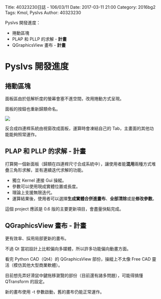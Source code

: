 Title: 40323230日誌 - 106/03/11
Date: 2017-03-11 21:00
Category: 2016bg2
Tags: Kmol, Pyslvs
Author: 40323230

Pyslvs 開發進度：

* 捲動區塊
* PLAP 和 PLLP 的求解 - **計畫**
* QGraphicsView 畫布 - **計畫**

<!-- PELICAN_END_SUMMARY -->

Pyslvs 開發進度
===

捲動區塊
---

面板區由於低解析度的螢幕會塞不進空間，改用捲動方式呈現。

面板的按鈕也重新歸類命名。

![](https://raw.githubusercontent.com/coursemdetw/project_site_files/gh-pages/files/2016spring/g2/Python_solvespace/0311_01.png)

反合成四連桿系統由視窗改成面板，運算時會凍結自己的 Tab，主畫面的其他功能能夠照常運作。

PLAP 和 PLLP 的求解 - **計畫**
---

打算開一個新面板（歸類在四連桿尺寸合成系統中），讓使用者能**混用**兩種方式堆疊三角形求解，並有連續迭代求解的功能。

* 獨立 Kernel 連接 Gui 操縱。
* 參數可以使用現成實體位置或長度。
* 理論上支援無限迭代。
* 運算結果後，使用者可以選擇**生成實體合併進畫布**、**全部清除**或是**修改參數**。

這個 project 應該是 0.6 版的主要更新項目，會盡量快點完成。

QGraphicsView 畫布 - **計畫**
---

更有效率、採用局部更新的畫布。

不過 Qt 當初設計上比較偏向多媒體，所以許多功能偏向動畫方面。

看完 Python CAD（Qt4）的 QGraphicsView 部份，操縱上不太像 Free CAD 靈活（模仿其他大型商業軟體）。

目前想先弄好滑鼠中鍵拖移瀏覽的部份（目前還有諸多問題），可能得搞懂 QTransform 的設定。

新的畫布使用 -t 參數啟動，舊的畫布仍能正常運作。